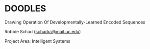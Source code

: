 # DOODLES
Drawing Operation Of Developmentally-Learned Encoded Sequences

Robbie Schad (schadra@mail.uc.edu)

Project Area: Intelligent Systems
